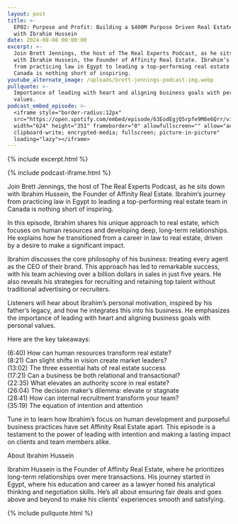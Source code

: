```yaml
---
layout: post
title: >-
  EP02: Purpose and Profit: Building a $400M Purpose Driven Real Estate Team
  with Ibrahim Hussein
date: 2024-08-08 00:00:00
excerpt: >-
  Join Brett Jennings, the host of The Real Experts Podcast, as he sits down
  with Ibrahim Hussein, the Founder of Affinity Real Estate. Ibrahim’s journey
  from practicing law in Egypt to leading a top-performing real estate team in
  Canada is nothing short of inspiring.
youtube_alternate_image: /uploads/brett-jennings-podcast-img.webp
pullquote: >-
  Importance of leading with heart and aligning business goals with personal
  values.
podcast_embed_episode: >-
  <iframe style="border-radius:12px"
  src="https://open.spotify.com/embed/episode/63EodEgjQ5rpfe9M8e6Qrr/video?utm_source=generator"
  width="624" height="351" frameborder="0" allowfullscreen="" allow="autoplay;
  clipboard-write; encrypted-media; fullscreen; picture-in-picture"
  loading="lazy"></iframe>
---
```

{% include excerpt.html %}

{% include podcast-iframe.html %}

Join Brett Jennings, the host of The Real Experts Podcast, as he sits down with Ibrahim Hussein, the Founder of Affinity Real Estate. Ibrahim’s journey from practicing law in Egypt to leading a top-performing real estate team in Canada is nothing short of inspiring.

In this episode, Ibrahim shares his unique approach to real estate, which focuses on human resources and developing deep, long-term relationships. He explains how he transitioned from a career in law to real estate, driven by a desire to make a significant impact.

Ibrahim discusses the core philosophy of his business: treating every agent as the CEO of their brand. This approach has led to remarkable success, with his team achieving over a billion dollars in sales in just five years. He also reveals his strategies for recruiting and retaining top talent without traditional advertising or recruiters.

Listeners will hear about Ibrahim’s personal motivation, inspired by his father’s legacy, and how he integrates this into his business. He emphasizes the importance of leading with heart and aligning business goals with personal values.

Here are the key takeaways:

(6:40) How can human resources transform real estate?<br>(8:21) Can slight shifts in vision create market leaders?<br>(13:02) The three essential hats of real estate success<br>(17:21) Can a business be both relational and transactional?<br>(22:35) What elevates an authority score in real estate?<br>(26:04) The decision maker’s dilemma: elevate or stagnate<br>(28:41) How can internal recruitment transform your team?<br>(35:19) The equation of intention and attention

Tune in to learn how Ibrahim’s focus on human development and purposeful business practices have set Affinity Real Estate apart. This episode is a testament to the power of leading with intention and making a lasting impact on clients and team members alike.

About Ibrahim Hussein

Ibrahim Hussein is the Founder of Affinity Real Estate, where he prioritizes long-term relationships over mere transactions. His journey started in Egypt, where his education and career as a lawyer honed his analytical thinking and negotiation skills. He’s all about ensuring fair deals and goes above and beyond to make his clients’ experiences smooth and satisfying.

{% include pullquote.html %}